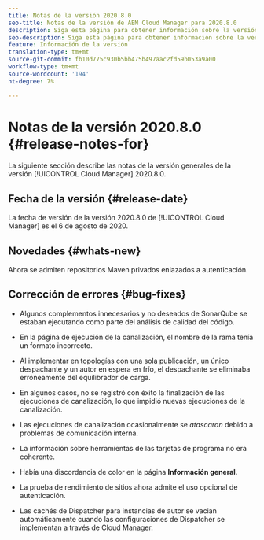 ```yaml
---
title: Notas de la versión 2020.8.0
seo-title: Notas de la versión de AEM Cloud Manager para 2020.8.0
description: Siga esta página para obtener información sobre la versión 2020.8.0 de Cloud Manager
seo-description: Siga esta página para obtener información sobre la versión 2020.8.0 de AEM Cloud Manager
feature: Información de la versión
translation-type: tm+mt
source-git-commit: fb10d775c930b5bb475b497aac2fd59b053a9a00
workflow-type: tm+mt
source-wordcount: '194'
ht-degree: 7%

---
```


# Notas de la versión 2020.8.0 {#release-notes-for}

La siguiente sección describe las notas de la versión generales de la versión [!UICONTROL Cloud Manager] 2020.8.0.

## Fecha de la versión {#release-date}

La fecha de versión de la versión 2020.8.0 de [!UICONTROL Cloud Manager] es el 6 de agosto de 2020.

## Novedades {#whats-new}

Ahora se admiten repositorios Maven privados enlazados a autenticación.

## Corrección de errores {#bug-fixes}

* Algunos complementos innecesarios y no deseados de SonarQube se estaban ejecutando como parte del análisis de calidad del código.

* En la página de ejecución de la canalización, el nombre de la rama tenía un formato incorrecto.

* Al implementar en topologías con una sola publicación, un único despachante y un autor en espera en frío, el despachante se eliminaba erróneamente del equilibrador de carga.

* En algunos casos, no se registró con éxito la finalización de las ejecuciones de canalización, lo que impidió nuevas ejecuciones de la canalización.

* Las ejecuciones de canalización ocasionalmente se *atascaran* debido a problemas de comunicación interna.

* La información sobre herramientas de las tarjetas de programa no era coherente.

* Había una discordancia de color en la página **Información general**.

* La prueba de rendimiento de sitios ahora admite el uso opcional de autenticación.

* Las cachés de Dispatcher para instancias de autor se vacian automáticamente cuando las configuraciones de Dispatcher se implementan a través de Cloud Manager.

